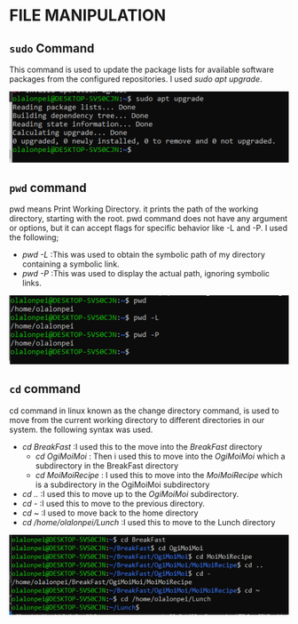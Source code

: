 # FILE MANIPULATION

## `sudo` Command
This command is used to update the package lists for available software packages from the configured repositories. I used *sudo apt upgrade*.

![sudo](<Images/1. sudo command.PNG>)


## `pwd` command
pwd means Print Working Directory. it prints the path of the working directory, starting with the root.
pwd command does not have any argument or options, but it can accept flags for specific behavior like -L and -P.
I used the following; 
- *pwd -L* :This was used to obtain the symbolic path of my directory containing a symbolic link.
- *pwd -P* :This was used to display the actual path, ignoring symbolic links.

![pwd](<Images/2. pwd command.PNG>)


## `cd` command
cd command in linux known as the change directory command, is used to move from the current working directory to different directories in our system. the following syntax was used.

- *cd BreakFast* :I used this to the move into the *BreakFast* directory 
   - *cd OgiMoiMoi* : Then i used this to move into the *OgiMoiMoi* which a subdirectory in the BreakFast directory
   - *cd MoiMoiRecipe* : I used this to move into the *MoiMoiRecipe* which is a subdirectory in the OgiMoiMoi subdirectory
- *cd ..* :I used this to move up to the *OgiMoiMoi* subdirectory.
- *cd -* :I used this to move to the previous directory.
- *cd ~* :I used to move back to the home directory
- *cd /home/olalonpei/Lunch* :I used this to move to the Lunch directory

![cd](<Images/3. cd command.PNG>)


